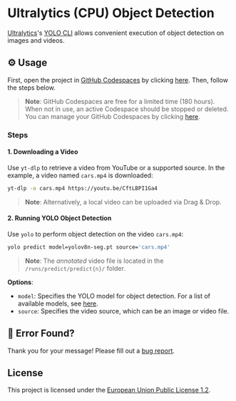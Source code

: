 # Ultralytics (CPU) Object Detection

[Ultralytics](https://ultralytics.com)'s [YOLO CLI](https://docs.ultralytics.com/quickstart/#use-ultralytics-with-cli) allows convenient execution of object detection on images and videos.

## ⚙️ Usage

First, open the project in [GitHub Codespaces](https://github.com/codespaces) by clicking [here](https://codespaces.new/?template_repository=bystefankuehnel/ultralytics). Then, follow the steps below.

> **Note**: GitHub Codespaces are free for a limited time (180 hours). When not in use, an active Codespace should be stopped or deleted. You can manage your GitHub Codespaces by clicking [here](https://github.com/codespaces).

### Steps

#### 1. Downloading a Video

Use `yt-dlp` to retrieve a video from YouTube or a supported source. In the example, a video named `cars.mp4` is downloaded:

```sh
yt-dlp -o cars.mp4 https://youtu.be/CftLBPI1Ga4
```

> **Note**:  Alternatively, a local video can be uploaded via Drag & Drop.

#### 2. Running YOLO Object Detection

Use `yolo` to perform object detection on the video `cars.mp4`:

```sh
yolo predict model=yolov8n-seg.pt source='cars.mp4'
```

> **Note**: The _annotated_ video file is located in the `/runs/predict/predict{n}/` folder.

**Options**:

- `model`: Specifies the YOLO model for object detection. For a list of available models, see [here](https://github.com/ultralytics/ultralytics#models).
- `source`: Specifies the video source, which can be an image or video file.

## 👷‍ Error Found?

Thank you for your message! Please fill out a [bug report](../../issues/new?assignees=&labels=&template=bug_report.md&title=).

## License

This project is licensed under the [European Union Public License 1.2](https://choosealicense.com/licenses/eupl-1.2/).
